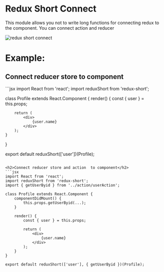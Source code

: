 <h1>Redux Short Connect</h1>

<p>This module allows you not to write long functions for connecting redux to the component. You can connect action and reducer</p>

<img src="http://uncodegem.com/redux-short.jpg" alt="redux short connect"/>

# Example:


<h2>Connect reducer store to component</h2>
```jsx
import React from 'react';
import reduxShort from 'redux-short';

class Profile extends React.Component {
	render() {
		const { user } = this.props;

		return (
			<div>
				{user.name}
			</div>
		);
	}
}

export default reduxShort(['user'])(Profile);
```

<h2>Connect reducer store and action  to component</h2>
```jsx
import React from 'react';
import reduxShort from 'redux-short';
import { getUserByid } from '../action/userAction';

class Profile extends React.Component {
	componentDidMount() {
		this.props.getUserByid(...);
	}
	
	render() {
		const { user } = this.props;

		return (
			<div>
				{user.name}
			</div>
		);
	}
}

export default reduxShort(['user'], { getUserByid })(Profile);
```
